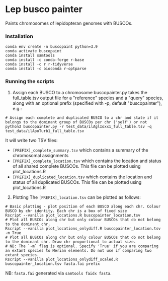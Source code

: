 # Lep busco painter
Paints chromosomes of lepidopteran genomes with BUSCOs.

### Installation

```
conda env create -n buscopaint python=3.9 
conda activate buscopaint
conda install samtools 
conda install -c conda-forge r-base
conda install -c r r-tidyverse
conda install -c bioconda r-optparse
```


### Running the scripts

1. Assign each BUSCO to a chromosome
buscopainter.py takes the full_table.tsv output file for a "reference" species and a "query" species, along with an optional prefix (specified with -p, default "buscopainter"), e.g.:

```
# Assign each complete and duplicated BUSCO to a chr and state if it belongs to the dominant group of BUSCOs per chr ('self') or not
python3 buscopainter.py -r test_data/ilAglIoxx1_full_table.tsv -q test_data/ilApoTurb1_full_table.tsv
```

It will write two TSV files:

- `[PREFIX]_complete_summary.tsv` which contains a summary of the chromosomal assignments
- `[PREFIX]_complete_location.tsv` which contains the location and status of all shared complete BUSCOs. This file can be plotted using plot_locations.R
- `[PREFIX]_duplicated_location.tsv` which contains the location and status of all duplicated BUSCOs. This file can be plotted using plot_locations.R


2. Plotting
The `[PREFIX]_location.tsv` can be plotted as follows:

```
# Basic plotting - plot position of each BUSCO along each chr. Colour BUSCO by chr identity. Each chr is a box of fixed size
Rscript --vanilla plot_locations.R buscopainter_location.tsv
# Plot all BUSCOs along chr but only colour BUSCOs that do not belong to the dominant chr.
Rscript --vanilla plot_locations_onlydiff.R buscopainter_location.tsv -m True
# Plot all BUSCOs along chr but only colour BUSCOs that do not belong to the dominant chr. Draw chr proportional to actual size. 
# NB: The `-m` flag is optional. Specify 'True' if you are comparing an extant species to Merian elements. Do not use if comparing two extant species.
Rscript --vanilla plot_locations_onlydiff_scaled.R buscopainter_location.tsv fasta.fai prefix
```

NB: `fasta.fai` generated via `samtools faidx fasta`.
